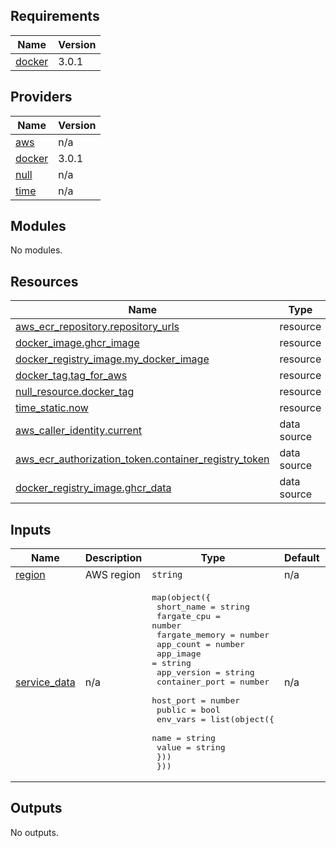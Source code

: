<!-- BEGIN_TF_DOCS -->
## Requirements

| Name | Version |
|------|---------|
| <a name="requirement_docker"></a> [docker](#requirement\_docker) | 3.0.1 |

## Providers

| Name | Version |
|------|---------|
| <a name="provider_aws"></a> [aws](#provider\_aws) | n/a |
| <a name="provider_docker"></a> [docker](#provider\_docker) | 3.0.1 |
| <a name="provider_null"></a> [null](#provider\_null) | n/a |
| <a name="provider_time"></a> [time](#provider\_time) | n/a |

## Modules

No modules.

## Resources

| Name | Type |
|------|------|
| [aws_ecr_repository.repository_urls](https://registry.terraform.io/providers/hashicorp/aws/latest/docs/resources/ecr_repository) | resource |
| [docker_image.ghcr_image](https://registry.terraform.io/providers/kreuzwerker/docker/3.0.1/docs/resources/image) | resource |
| [docker_registry_image.my_docker_image](https://registry.terraform.io/providers/kreuzwerker/docker/3.0.1/docs/resources/registry_image) | resource |
| [docker_tag.tag_for_aws](https://registry.terraform.io/providers/kreuzwerker/docker/3.0.1/docs/resources/tag) | resource |
| [null_resource.docker_tag](https://registry.terraform.io/providers/hashicorp/null/latest/docs/resources/resource) | resource |
| [time_static.now](https://registry.terraform.io/providers/hashicorp/time/latest/docs/resources/static) | resource |
| [aws_caller_identity.current](https://registry.terraform.io/providers/hashicorp/aws/latest/docs/data-sources/caller_identity) | data source |
| [aws_ecr_authorization_token.container_registry_token](https://registry.terraform.io/providers/hashicorp/aws/latest/docs/data-sources/ecr_authorization_token) | data source |
| [docker_registry_image.ghcr_data](https://registry.terraform.io/providers/kreuzwerker/docker/3.0.1/docs/data-sources/registry_image) | data source |

## Inputs

| Name | Description | Type | Default | Required |
|------|-------------|------|---------|:--------:|
| <a name="input_region"></a> [region](#input\_region) | AWS region | `string` | n/a | yes |
| <a name="input_service_data"></a> [service\_data](#input\_service\_data) | n/a | <pre>map(object({<br>    short_name     = string<br>    fargate_cpu    = number<br>    fargate_memory = number<br>    app_count      = number<br>    app_image      = string<br>    app_version    = string<br>    container_port = number<br>    host_port      = number<br>    public         = bool<br>    env_vars       = list(object({<br>      name  = string<br>      value = string<br>    }))<br>  }))</pre> | n/a | yes |

## Outputs

No outputs.
<!-- END_TF_DOCS -->